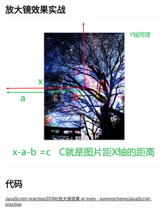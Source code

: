 # 放大镜效果实战

![](../../../assets/c2f50d49ef896fda305c8cf01d8fdce6.png)

# 代码

[JavaScript-practise/DOM/放大镜效果 at main · sumingcheng/JavaScript-practise](https://github.com/sumingcheng/JavaScript-practise/tree/main/DOM/%E6%94%BE%E5%A4%A7%E9%95%9C%E6%95%88%E6%9E%9C)
